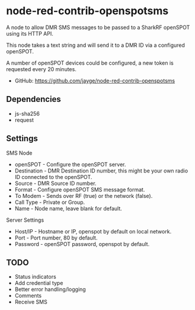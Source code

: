 # node-red-contrib-openspotsms

A node to allow DMR SMS messages to be passed to a SharkRF openSPOT using its HTTP API.

This node takes a text string and will send it to a DMR ID via a configured openSPOT.

A number of openSPOT devices could be configured, a new token is requested every 20 minutes.

- GitHub:  https://github.com/jayge/node-red-contrib-openspotsms

## Dependencies 

* js-sha256
* request

## Settings

SMS Node 

* openSPOT - Configure the openSPOT server.
* Destination - DMR Destination ID number, this might be your own radio ID connected to the openSPOT.
* Source - DMR Source ID number.
* Format - Configure openSPOT SMS message format.
* To Modem - Sends over RF (true) or the network (false).
* Call Type - Private or Group.
* Name - Node name, leave blank for default.

Server Settings

* Host/IP - Hostname or IP, openspot by default on local network.
* Port - Port number, 80 by default.
* Password - openSPOT password, openspot by default.

## TODO

* Status indicators
* Add credential type
* Better error handling/logging
* Comments
* Receive SMS

